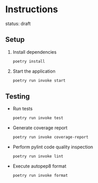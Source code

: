 # Instructions

status: draft


## Setup

1. Install dependencies
    ```bash
    poetry install
    ```
2. Start the application
    ```bash
    poetry run invoke start
    ```

## Testing

- Run tests
    ```bash
    poetry run invoke test
    ```
- Generate coverage report
    ```bash
    poetry run invoke coverage-report
    ```
- Perform pylint code quality inspection
    ```bash
    poetry run invoke lint
    ```
- Execute autopep8 format
    ```bash
    poetry run invoke format
    ```
